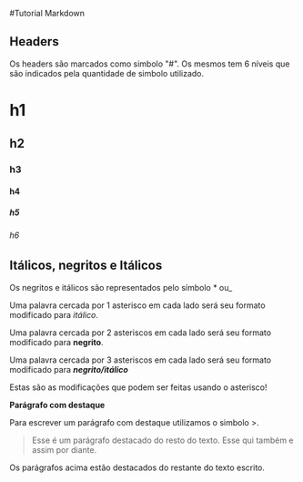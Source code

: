 #Tutorial Markdown

## Headers

Os headers são marcados como simbolo "#". Os mesmos tem 6 níveis que são indicados pela quantidade de simbolo utilizado. 

# h1

## h2

### h3

#### h4

##### h5

###### h6

## Itálicos, negritos e Itálicos
Os negritos e itálicos são representados pelo símbolo * ou_

Uma palavra cercada por 1 asterisco em cada lado será seu formato 
modificado para *itálico*. 

Uma palavra cercada por 2 asteriscos em cada lado será seu formato 
modificado para **negrito**.

Uma palavra cercada por 3 asteriscos em cada lado será seu formato 
modificado para ***negrito/itálico***

Estas são as modificações que podem ser feitas usando o asterisco! 

**Parágrafo com destaque**

Para escrever um parágrafo com destaque utilizamos o simbolo >.

>Esse é um parágrafo destacado do resto do texto. Esse qui também e assim por diante.

Os parágrafos acima estão destacados do restante do texto escrito.

